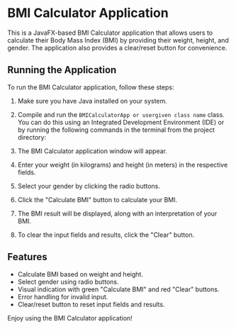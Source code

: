 # BMI Calculator Application

This is a JavaFX-based BMI Calculator application that allows users to calculate their Body Mass Index (BMI) by providing their weight, height, and gender. The application also provides a clear/reset button for convenience.

## Running the Application

To run the BMI Calculator application, follow these steps:

1. Make sure you have Java installed on your system.

2. Compile and run the `BMICalculatorApp or usergiven class name` class. You can do this using an Integrated Development Environment (IDE) or by running the following commands in the terminal from the project directory:

3. The BMI Calculator application window will appear.

4. Enter your weight (in kilograms) and height (in meters) in the respective fields.

5. Select your gender by clicking the radio buttons.

6. Click the "Calculate BMI" button to calculate your BMI.

7. The BMI result will be displayed, along with an interpretation of your BMI.

8. To clear the input fields and results, click the "Clear" button.

## Features

- Calculate BMI based on weight and height.
- Select gender using radio buttons.
- Visual indication with green "Calculate BMI" and red "Clear" buttons.
- Error handling for invalid input.
- Clear/reset button to reset input fields and results.

Enjoy using the BMI Calculator application!
